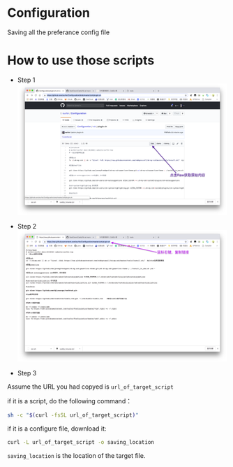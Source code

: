# Configuration
Saving all the preferance config file


# How to use those scripts

- Step 1
![](./raw.png)

- Step 2 
![](./copy.png)

- Step 3

Assume the URL you had copyed is ` url_of_target_script `

if it is a script, do the following command：

```bash
sh -c "$(curl -fsSL url_of_target_script)"
```

if it is a configure file, download it:
```bash
curl -L url_of_target_script -o saving_location
```

` saving_location ` is the location of the target file.
 
